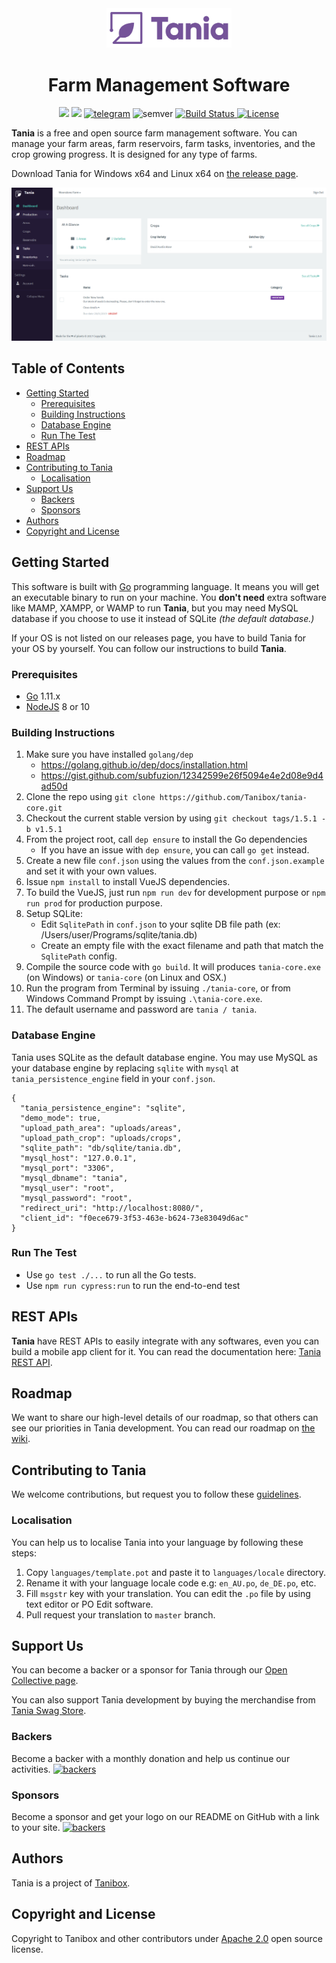 <div align="center">
    <img src="logo.png" alt="Tania Farm Management System" width="200">
    <h1>Farm Management Software</h1>
    <img src="https://opencollective.com/tania/tiers/backer/badge.svg?label=backer&color=brightgreen" />
    <img src="https://opencollective.com/tania/tiers/sponsor/badge.svg?label=sponsor&color=brightgreen" />
    <a href="https://t.me/usetania"><img src="https://img.shields.io/badge/Telegram-blue.svg?logo=telegram&style=flat&label=chat%20on" alt="telegram"></a>
    <img src="https://img.shields.io/badge/semver-1.5.1-green.svg?maxAge=2592000" alt="semver">
    <a href="https://travis-ci.com/Tanibox/tania-core">
      <img src="https://travis-ci.com/Tanibox/tania-core.svg?branch=master" alt="Build Status">
    </a>
    <a href="https://opensource.org/licenses/Apache-2.0" target="_blank"><img src="https://img.shields.io/badge/License-Apache%202.0-blue.svg" alt="License"></a>
</div>


**Tania** is a free and open source farm management software. You can manage your farm areas, farm reservoirs, farm tasks, inventories, and the crop growing progress. It is designed for any type of farms.

Download Tania for Windows x64 and Linux x64 on [the release page](https://github.com/Tanibox/tania-core/releases/tag/1.5.1).

![Screenshot](screenshot.PNG)

## Table of Contents

* [Getting Started](#getting-started)
    * [Prerequisites](#prerequisites)
    * [Building Instructions](#building-instructions)
    * [Database Engine](#database-engine)
    * [Run The Test](#run-the-test)
* [REST APIs](#rest-apis)
* [Roadmap](#roadmap)
* [Contributing to Tania](#contributing-to-tania)
    * [Localisation](#localisation)
* [Support Us](#support-us)
    * [Backers](#backers)
    * [Sponsors](#sponsors)
* [Authors](#authors)
* [Copyright and License](#copyright-and-license)

## Getting Started

This software is built with [Go](https://golang.org) programming language. It means you will get an executable binary to run on your machine. You **don't need** extra software like MAMP, XAMPP, or WAMP to run **Tania**, but you may need MySQL database if you choose to use it instead of SQLite *(the default database.)*

If your OS is not listed on our releases page, you have to build Tania for your OS by yourself. You can follow our instructions to build **Tania**.

### Prerequisites
- [Go](https://golang.org) 1.11.x
- [NodeJS](https://nodejs.org/en/) 8 or 10

### Building Instructions
1. Make sure you have installed `golang/dep`
    - https://golang.github.io/dep/docs/installation.html
    - https://gist.github.com/subfuzion/12342599e26f5094e4e2d08e9d4ad50d
2. Clone the repo using `git clone https://github.com/Tanibox/tania-core.git`
3. Checkout the current stable version by using `git checkout tags/1.5.1 -b v1.5.1`
4. From the project root, call `dep ensure` to install the Go dependencies
    - If you have an issue with `dep ensure`, you can call `go get` instead.
5. Create a new file `conf.json` using the values from the `conf.json.example` and set it with your own values.
6. Issue `npm install` to install VueJS dependencies.
7. To build the VueJS, just run `npm run dev` for development purpose or `npm run prod` for production purpose.
8. Setup SQLite:
    - Edit `SqlitePath` in `conf.json` to your sqlite DB file path (ex: /Users/user/Programs/sqlite/tania.db)
    - Create an empty file with the exact filename and path that match the `SqlitePath` config.
9. Compile the source code with `go build`. It will produces `tania-core.exe` (on Windows) or `tania-core` (on Linux and OSX.)
10. Run the program from Terminal by issuing `./tania-core`, or from Windows Command Prompt by issuing `.\tania-core.exe`.
11. The default username and password are `tania / tania`.

### Database Engine

Tania uses SQLite as the default database engine. You may use MySQL as your database engine by replacing `sqlite` with `mysql` at `tania_persistence_engine` field in your `conf.json`.

```
{
  "tania_persistence_engine": "sqlite",
  "demo_mode": true,
  "upload_path_area": "uploads/areas",
  "upload_path_crop": "uploads/crops",
  "sqlite_path": "db/sqlite/tania.db",
  "mysql_host": "127.0.0.1",
  "mysql_port": "3306",
  "mysql_dbname": "tania",
  "mysql_user": "root",
  "mysql_password": "root",
  "redirect_uri": "http://localhost:8080/",
  "client_id": "f0ece679-3f53-463e-b624-73e83049d6ac"
}
```

### Run The Test
- Use `go test ./...` to run all the Go tests.
- Use `npm run cypress:run` to run the end-to-end test

## REST APIs
**Tania** have REST APIs to easily integrate with any softwares, even you can build a mobile app client for it. You can read the documentation here: [Tania REST API](https://documenter.getpostman.com/view/3434975/tania/RVnb9H2z).

## Roadmap

We want to share our high-level details of our roadmap, so that others can see our priorities in Tania development. You can read our roadmap on [the wiki](https://github.com/Tanibox/tania-core/wiki/Roadmap).

## Contributing to Tania

We welcome contributions, but request you to follow these [guidelines](contributing.md).

### Localisation

You can help us to localise Tania into your language by following these steps:

1. Copy `languages/template.pot` and paste it to `languages/locale` directory.
2. Rename it with your language locale code e.g: `en_AU.po`, `de_DE.po`, etc.
3. Fill `msgstr` key with your translation. You can edit the `.po` file by using text editor or PO Edit software.
4. Pull request your translation to `master` branch.

## Support Us

You can become a backer or a sponsor for Tania through our [Open Collective page](https://opencollective.com/tania).

You can also support Tania development by buying the merchandise from [Tania Swag Store](https://teespring.com/stores/usetania).

### Backers

Become a backer with a monthly donation and help us continue our activities. <a href="https://opencollective.com/tania"><img src="https://opencollective.com/tania/tiers/backer.svg?avatarHeight=36&width=600" alt="backers"></a>

### Sponsors

Become a sponsor and get your logo on our README on GitHub with a link to your site. <a href="https://opencollective.com/tania"><img src="https://opencollective.com/tania/tiers/sponsor.svg?avatarHeight=36&width=600" alt="backers"></a>

## Authors

Tania is a project of [Tanibox](https://tanibox.com).

## Copyright and License

Copyright to Tanibox and other contributors under [Apache 2.0](https://github.com/Tanibox/tania-core/blob/master/LICENSE) open source license.
